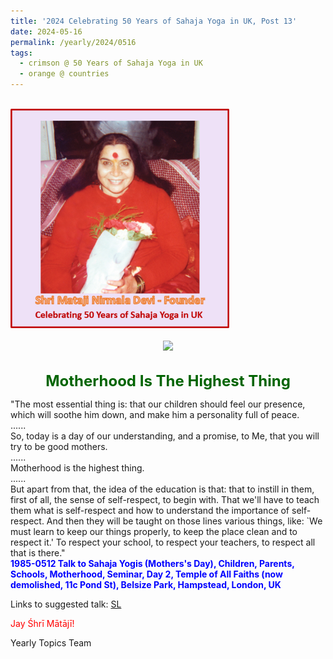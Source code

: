 ```yaml
---
title: '2024 Celebrating 50 Years of Sahaja Yoga in UK, Post 13'
date: 2024-05-16
permalink: /yearly/2024/0516
tags:
  - crimson @ 50 Years of Sahaja Yoga in UK
  - orange @ countries
---
```


<br>
<div style="text-align: left"><img src="/images/50YearsUK.png" width="350" /></div><br>

<div style="text-align: center"><img src=https://pub-b6058b8fc5314638989cdd5e49178be6.r2.dev/1985-0804_Shri_Ganesha_Puja_The_Importance_of_Chastity_Brighton_Friends_Meeting_House_Ship_Street_Brighton_East_Sussex_UK_26_(Photo_credit_Colin_Heinsen).jpg" /></div>

<br>
<p style="color:DarkGreen; text-align:center">
<font size="+2"><b>Motherhood Is The Highest Thing</b><br></font>
</p>

<p>
"The most essential thing is: that our children should feel our presence, which will soothe him down, and make him a personality full of peace. <br>
......<br>
So, today is a day of our understanding, and a promise, to Me, that you will try to be good mothers. <br>
......<br>
Motherhood is the highest thing.<br>
......<br>
But apart from that, the idea of the education is that: that to instill in them, first of all, the sense of self-respect, to begin with. That we'll have to teach them what is self-respect and how to understand the importance of self-respect. And then they will be taught on those lines various things, like: `We must learn to keep our things properly, to keep the place clean and to respect it.' To respect your school, to respect your teachers, to respect all that is there."<br>
<font color="blue"><b>1985-0512 Talk to Sahaja Yogis (Mothers's Day), Children, Parents, Schools, Motherhood, Seminar, Day 2, Temple of All Faiths (now demolished, 11c Pond St), Belsize Park, Hampstead, London, UK</b></font><br>
</p>

Links to suggested talk: <a href="https://vimeo.com/247235622"> SL</a><br>

<p style="color:red;">Jay Śhrī Mātājī!<br></p>

<p>Yearly Topics Team</p>